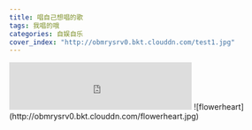 ```yaml
---
title: 唱自己想唱的歌
tags: 我唱的哦
categories: 自娱自乐
cover_index: "http://obmrysrv0.bkt.clouddn.com/test1.jpg"
---
```


<iframe frameborder="no" border="0" marginwidth="0" marginheight="0" width=330 height=86 src="https://music.163.com/outchain/player?type=3&id=15164039&auto=0&height=66"></iframe>
</iframe>
![flowerheart](http://obmrysrv0.bkt.clouddn.com/flowerheart.jpg)